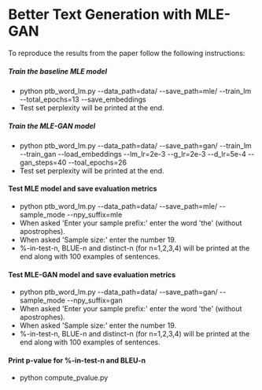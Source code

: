 # Better Text Generation with MLE-GAN

To reproduce the results from the paper follow the following instructions:

##### Train the baseline MLE model
* python ptb_word_lm.py --data_path=data/ --save_path=mle/ --train_lm --total_epochs=13 --save_embeddings
* Test set perplexity will be printed at the end.

##### Train the MLE-GAN model
* python ptb_word_lm.py --data_path=data/ --save_path=gan/ --train_lm --train_gan --load_embeddings --lm_lr=2e-3 --g_lr=2e-3 --d_lr=5e-4 --gan_steps=40 --toal_epochs=26
* Test set perplexity will be printed at the end.

#### Test MLE model and save evaluation metrics
* python ptb_word_lm.py --data_path=data/ --save_path=mle/ --sample_mode --npy_suffix=mle
* When asked 'Enter your sample prefix:' enter the word 'the' (without apostrophes).
* When asked 'Sample size:' enter the number 19.
* %-in-test-n, BLUE-n and distinct-n (for n=1,2,3,4) will be printed at the end along with 100 examples of sentences.

#### Test MLE-GAN model and save evaluation metrics
* python ptb_word_lm.py --data_path=data/ --save_path=gan/ --sample_mode --npy_suffix=gan
* When asked 'Enter your sample prefix:' enter the word 'the' (without apostrophes).
* When asked 'Sample size:' enter the number 19.
* %-in-test-n, BLUE-n and distinct-n (for n=1,2,3,4) will be printed at the end along with 100 examples of sentences.

#### Print p-value for %-in-test-n and BLEU-n
* python compute_pvalue.py

